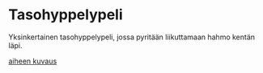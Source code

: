# Tasohyppelypeli
Yksinkertainen tasohyppelypeli, jossa pyritään liikuttamaan hahmo kentän läpi.

[aiheen kuvaus](dokumentaatio/aiheenKuvausJaRakenne.md)
